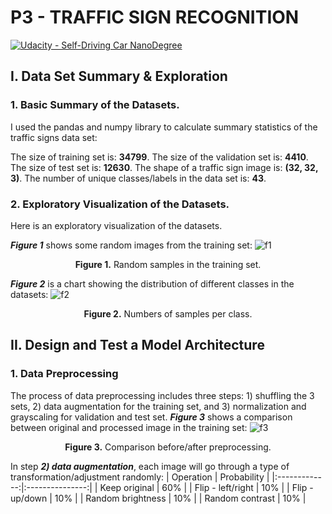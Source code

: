 # **P3 - TRAFFIC SIGN RECOGNITION** 

[![Udacity - Self-Driving Car NanoDegree](https://s3.amazonaws.com/udacity-sdc/github/shield-carnd.svg)](http://www.udacity.com/drive)

## I. Data Set Summary & Exploration
### 1. Basic Summary of the Datasets. 
 
I used the pandas and numpy library to calculate summary statistics of the traffic signs data set:

The size of training set is: **34799**.
The size of the validation set is: **4410**.
The size of test set is: **12630**.
The shape of a traffic sign image is: **(32, 32, 3)**.
The number of unique classes/labels in the data set is: **43**. 

### 2. Exploratory Visualization of the Datasets.
Here is an exploratory visualization of the datasets.

***Figure 1*** shows some random images from the training set:
![f1](https://github.com/PictoNailer/SDND-PROJECTS/blob/main/P3/output/Dataset-expl.png)
<p align="center">
  <b>Figure 1.</b> Random samples in the training set. 
</p>

***Figure 2*** is a chart showing the distribution of different classes in the datasets:
![f2](https://github.com/PictoNailer/SDND-PROJECTS/blob/main/P3/output/Dataset-visualz.png)
<p align="center">
  <b>Figure 2.</b> Numbers of samples per class. 
</p>

## II. Design and Test a Model Architecture
### 1. Data Preprocessing
The process of data preprocessing includes three steps: 1) shuffling the 3 sets, 2) data augmentation for the training set, and 3) normalization and grayscaling for validation and test set. ***Figure 3*** shows a comparison between original and processed image in the training set: 
![f3](https://github.com/PictoNailer/SDND-PROJECTS/blob/main/P3/output/Dataset-expl.png)
<p align="center">
  <b>Figure 3.</b> Comparison before/after preprocessing. 
</p>

In step ***2) data augmentation***, each image will go through a type of transformation/adjustment randomly:
|   Operation   |   Probability   | 
|:-------------:|:---------------:| 
| Keep original       |  60%  | 
| Flip - left/right   |  10% 	|
| Flip - up/down					 |  10% 	|
| Random brightness  	|  10%  |
| Random contrast	    |  10%  |

